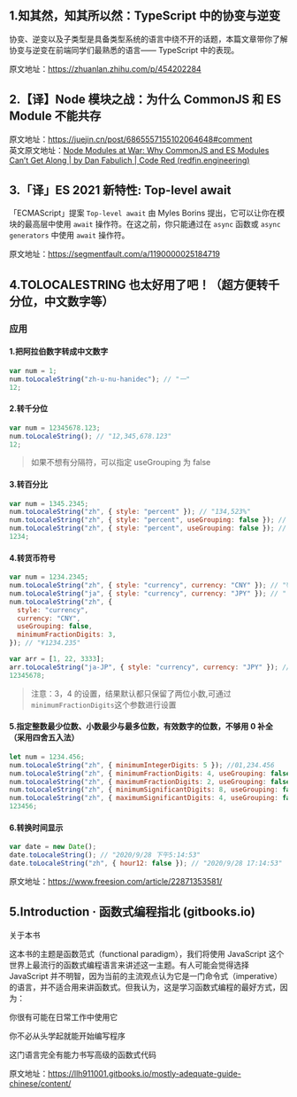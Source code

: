 ## 1.知其然，知其所以然：TypeScript 中的协变与逆变

协变、逆变以及子类型是具备类型系统的语言中绕不开的话题，本篇文章带你了解协变与逆变在前端同学们最熟悉的语言—— TypeScript 中的表现。

原文地址：https://zhuanlan.zhihu.com/p/454202284

## 2.【译】Node 模块之战：为什么 CommonJS 和 ES Module 不能共存

原文地址：https://juejin.cn/post/6865557155102064648#comment   
英文原文地址：[Node Modules at War: Why CommonJS and ES Modules Can’t Get Along | by Dan Fabulich | Code Red (redfin.engineering)](https://redfin.engineering/node-modules-at-war-why-commonjs-and-es-modules-cant-get-along-9617135eeca1)

## 3.「译」ES 2021 新特性: Top-level await

「ECMAScript」提案 `Top-level await` 由 Myles Borins 提出，它可以让你在模块的最高层中使用 `await` 操作符。在这之前，你只能通过在 `async` 函数或 `async generators` 中使用 `await` 操作符。

原文地址：https://segmentfault.com/a/1190000025184719

## 4.TOLOCALESTRING 也太好用了吧！（超方便转千分位，中文数字等）

### 应用

#### 1.把阿拉伯数字转成中文数字

```js
var num = 1;
num.toLocaleString("zh-u-nu-hanidec"); // "一"
12;
```

#### 2.转千分位

```js
var num = 12345678.123;
num.toLocaleString(); // "12,345,678.123"
12;
```

> 如果不想有分隔符，可以指定 useGrouping 为 false

#### 3.转百分比

```js
var num = 1345.2345;
num.toLocaleString("zh", { style: "percent" }); // "134,523%"
num.toLocaleString("zh", { style: "percent", useGrouping: false }); // "134523%"
num.toLocaleString("zh", { style: "percent", useGrouping: false }); // "134523%"
1234;
```

#### 4.转货币符号

```js
var num = 1234.2345;
num.toLocaleString("zh", { style: "currency", currency: "CNY" }); // "¥1,234.23"
num.toLocaleString("ja", { style: "currency", currency: "JPY" }); // "￥1,234"
num.toLocaleString("zh", {
  style: "currency",
  currency: "CNY",
  useGrouping: false,
  minimumFractionDigits: 3,
}); // "¥1234.235"

var arr = [1, 22, 3333];
arr.toLocaleString("ja-JP", { style: "currency", currency: "JPY" }); // ￥1,￥22,￥3,333
12345678;
```

> 注意：3，4 的设置，结果默认都只保留了两位小数,可通过`minimumFractionDigits`这个参数进行设置

#### 5.指定整数最少位数、小数最少与最多位数，有效数字的位数，不够用 0 补全 （采用四舍五入法）

```js
let num = 1234.456;
num.toLocaleString("zh", { minimumIntegerDigits: 5 }); //01,234.456
num.toLocaleString("zh", { minimumFractionDigits: 4, useGrouping: false }); //1234.4560
num.toLocaleString("zh", { maximumFractionDigits: 2, useGrouping: false }); //1234.46
num.toLocaleString("zh", { minimumSignificantDigits: 8, useGrouping: false }); //1234.4560
num.toLocaleString("zh", { maximumSignificantDigits: 4, useGrouping: false }); //1234
123456;
```

#### 6.转换时间显示

```javascript
var date = new Date();
date.toLocaleString(); // "2020/9/28 下午5:14:53"
date.toLocaleString("zh", { hour12: false }); // "2020/9/28 17:14:53"
```

原文地址：https://www.freesion.com/article/22871353581/

## 5.Introduction · 函数式编程指北 (gitbooks.io)

关于本书

这本书的主题是函数范式（functional paradigm），我们将使用 JavaScript 这个世界上最流行的函数式编程语言来讲述这一主题。有人可能会觉得选择 JavaScript 并不明智，因为当前的主流观点认为它是一门命令式（imperative）的语言，并不适合用来讲函数式。但我认为，这是学习函数式编程的最好方式，因为：

你很有可能在日常工作中使用它

你不必从头学起就能开始编写程序

这门语言完全有能力书写高级的函数式代码

原文地址：https://llh911001.gitbooks.io/mostly-adequate-guide-chinese/content/

